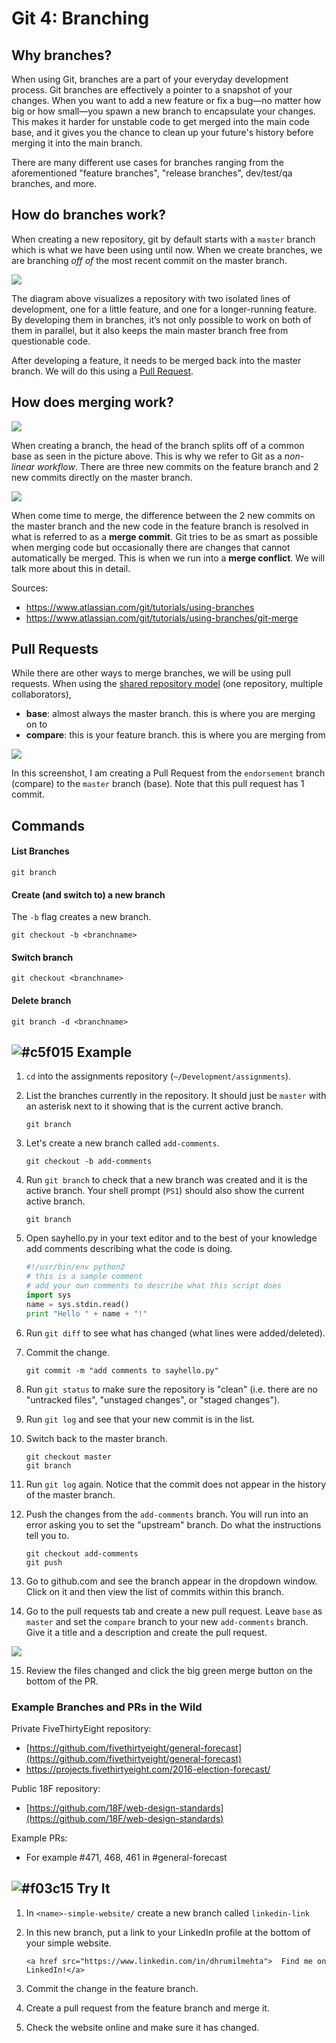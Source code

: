 # Git 4: Branching

## Why branches?

When using Git, branches are a part of your everyday development process. Git branches are effectively a pointer to a snapshot of your changes. When you want to add a new feature or fix a bug—no matter how big or how small—you spawn a new branch to encapsulate your changes. This makes it harder for unstable code to get merged into the main code base, and it gives you the chance to clean up your future's history before merging it into the main branch.

There are many different use cases for branches ranging from the aforementioned "feature branches", "release branches", dev/test/qa branches, and more.

## How do branches work?

When creating a new repository, git by default starts with a `master` branch which is what we have been using until now. When we create branches, we are branching *off of* the most recent commit on the master branch.

![](https://wac-cdn.atlassian.com/dam/jcr:746be214-eb99-462c-9319-04a4d2eeebfa/01.svg)

The diagram above visualizes a repository with two isolated lines of development, one for a little feature, and one for a longer-running feature. By developing them in branches, it’s not only possible to work on both of them in parallel, but it also keeps the main master branch free from questionable code.

After developing a feature, it needs to be merged back into the master branch. We will do this using a [Pull Request](https://help.github.com/articles/about-pull-requests/).

## How does merging work?

![](https://wac-cdn.atlassian.com/dam/jcr:86eba9ec-9391-45ea-800a-948cec1f2ed7/Branch-2.png)

When creating a branch, the head of the branch splits off of a common base as seen in the picture above. This is why we refer to Git as a *non-linear workflow*. There are three new commits on the feature branch and 2 new commits directly on the master branch.

![](https://wac-cdn.atlassian.com/dam/jcr:83323200-3c57-4c29-9b7e-e67e98745427/Branch-1.png)

When come time to merge, the difference between the 2 new commits on the master branch and the new code in the feature branch is resolved in what is referred to as a **merge commit**. Git tries to be as smart as possible when merging code but occasionally there are changes that cannot automatically be merged. This is when we run into a **merge conflict**. We will talk more about this in detail.

Sources:

- https://www.atlassian.com/git/tutorials/using-branches
- https://www.atlassian.com/git/tutorials/using-branches/git-merge

## Pull Requests

While there are other ways to merge branches, we will be using pull requests. When using the [shared repository model](https://help.github.com/articles/about-collaborative-development-models/) (one repository, multiple collaborators), 

- **base**: almost always the master branch. this is where you are merging on to
- **compare**: this is your feature branch. this is where you are merging from

![](https://s3.amazonaws.com/media-p.slid.es/uploads/489063/images/3229907/Comparing_master___endorsement___dmil_dhrumil-simple-website.png)

In this screenshot, I am creating a Pull Request from the `endorsement` branch (compare) to the `master` branch (base). Note that this pull request has 1 commit.

## Commands

#### List Branches

```
git branch
```

#### Create (and switch to) a new branch

The `-b` flag creates a new branch.

```
git checkout -b <branchname>
```

#### Switch branch

```
git checkout <branchname>
```

#### Delete branch

```
git branch -d <branchname>
```

## ![#c5f015](https://placehold.it/15/c5f015/000000?text=+) Example

1. `cd` into the assignments repository (`~/Development/assignments`).

2. List the branches currently in the repository. It should just be `master` with an asterisk next to it showing that is the current active branch.

	```
	git branch
	```

3. Let's create a new branch called `add-comments`.

	```
	git checkout -b add-comments
	```

4. Run `git branch` to check that a new branch was created and it is the active branch. Your shell prompt (`PS1`) should also show the current active branch.

	```
	git branch
	```

5. Open sayhello.py in your text editor and to the best of your knowledge add comments describing what the code is doing.
	
	```python
	#!/usr/bin/env python2
	# this is a sample comment
	# add your own comments to describe what this script does
	import sys
	name = sys.stdin.read()
	print "Hello " + name + "!"
	```

6. Run `git diff` to see what has changed (what lines were added/deleted).

7. Commit the change.

	```
	git commit -m "add comments to sayhello.py"
	```

8. Run `git status` to make sure the repository is "clean" (i.e. there are no "untracked files", "unstaged changes", or "staged changes").

9. Run `git log` and see that your new commit is in the list.

10. Switch back to the master branch.

	```
	git checkout master
	git branch
	```

11. Run `git log` again. Notice that the commit does not appear in the history of the master branch.

12. Push the changes from the `add-comments` branch. You will run into an error asking you to set the "upstream" branch. Do what the instructions tell you to.

	```
	git checkout add-comments
	git push
	``` 

13. Go to github.com and see the branch appear in the dropdown window. Click on it and then view the list of commits within this branch.

14. Go to the pull requests tab and create a new pull request. Leave `base` as `master` and set the `compare` branch to your new `add-comments` branch. Give it a title and a description and create the pull request.

![](https://i.imgur.com/XNmv1lk.png)

15. Review the files changed and click the big green merge button on the bottom of the PR.

### Example Branches and PRs in the Wild

Private FiveThirtyEight repository:

- [https://github.com/fivethirtyeight/general-forecast](https://github.com/fivethirtyeight/general-forecast)
- https://projects.fivethirtyeight.com/2016-election-forecast/

Public 18F repository:

- [https://github.com/18F/web-design-standards](https://github.com/18F/web-design-standards)

Example PRs:

- For example #471, 468, 461 in #general-forecast

## ![#f03c15](https://placehold.it/15/f03c15/000000?text=+) Try It

1. In `<name>-simple-website/` create a new branch called `linkedin-link`

2. In this new branch, put a link to your LinkedIn profile at the bottom of your simple website.

	```
	<a href src="https://www.linkedin.com/in/dhrumilmehta">  Find me on LinkedIn!</a>
	```

3. Commit the change in the feature branch.

4. Create a pull request from the feature branch and merge it.

5. Check the website online and make sure it has changed.
